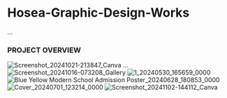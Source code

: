 # Hosea-Graphic-Design-Works
...
### PROJECT OVERVIEW

![Screenshot_20241021-213847_Canva](https://github.com/user-attachments/assets/557976d7-04f0-415f-a654-a728026f9741)
...
![Screenshot_20241016-073208_Gallery](https://github.com/user-attachments/assets/f2130c82-bff8-4ee2-8d9b-cce898639788)
![1_20240530_165659_0000](https://github.com/user-attachments/assets/272c6b7a-def3-432c-bf91-272c62b71c4c)
![Blue   Yellow Modern School Admission Poster_20240628_180853_0000](https://github.com/user-attachments/assets/5d3a2596-6ff4-4f2b-8755-89154448e82f)
![Cover_20240701_123214_0000](https://github.com/user-attachments/assets/a3ea2dd4-3fac-48eb-94eb-485ce429fb50)
![Screenshot_20241102-144112_Canva](https://github.com/user-attachments/assets/c6d81bb8-e0d5-448e-8b7b-85dd5b3e21df)





